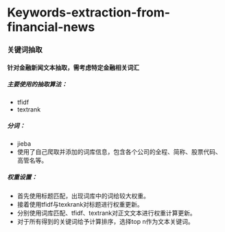 # Keywords-extraction-from-financial-news

### 关键词抽取
#### 针对金融新闻文本抽取，需考虑特定金融相关词汇

##### 主要使用的抽取算法：
- tfidf
- textrank

##### 分词：
- jieba
- 使用了自己爬取并添加的词库信息，包含各个公司的全程、简称、股票代码、高管名等。

##### 权重设置：
- 首先使用标题匹配，出现词库中的词给较大权重。
- 接着使用tfidf与texkrank对标题进行权重更新。
- 分别使用词库匹配、tfidf、textrank对正文文本进行权重计算更新。
- 对于所有得到的关键词给予计算排序，选择top n作为文本关键词。
